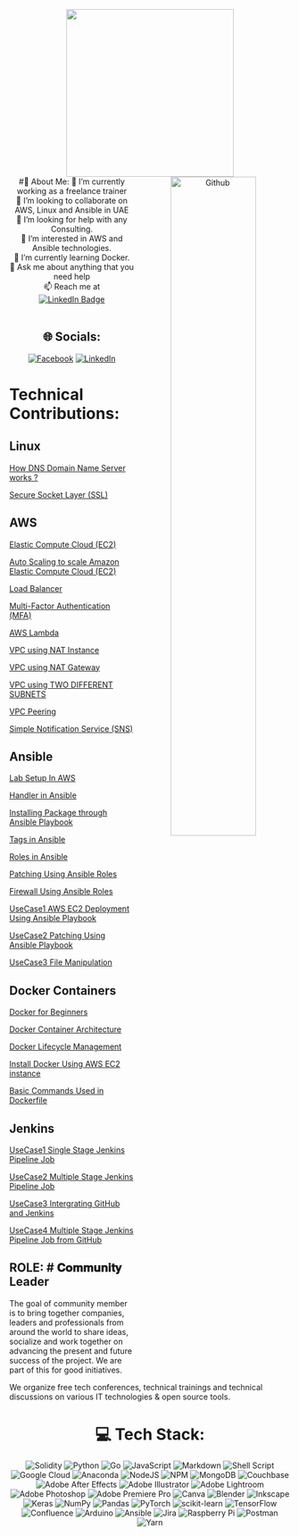 <div id="header" align="center">
  <img src="https://media.giphy.com/media/qgQUggAC3Pfv687qPC/giphy.gif" width="300"/>
</div>
<div id="header" align="center">
  <img width="55%" align="right" alt="Github" src="https://raw.githubusercontent.com/onimur/.github/master/.resources/git-header.svg" />
#💫 About Me:
🔭 I’m currently working as a freelance trainer<br>👯 I’m looking to collaborate on AWS, Linux and Ansible in UAE<br>🤝 I’m looking for help with any Consulting.<br>👀 I’m interested in AWS and Ansible technologies.<br>🌱 I’m currently learning Docker.<br>💬 Ask me about anything that you need help<br>📫 Reach me at <a href="https://www.linkedin.com/in/aadhi06/"><br>    <img src="https://img.shields.io/badge/LinkedIn-blue?style=for-the-badge&logo=linkedin&logoColor=white" alt="LinkedIn Badge"/><br>  </a><br>

</div>

<div id="header" align="center">
  
## 🌐 Socials:
[![Facebook](https://img.shields.io/badge/Facebook-%231877F2.svg?logo=Facebook&logoColor=white)](https://www.facebook.com/geethu.arun.5?mibextid=LQQJ4d)  [![LinkedIn](https://img.shields.io/badge/LinkedIn-%230077B5.svg?logo=linkedin&logoColor=white)](https://www.linkedin.com/in/sangeetha-vasudevan-86267624/) 

<div id="header" align="left">
   
# Technical Contributions:

## Linux

[How DNS Domain Name Server works ?](https://www.linkedin.com/posts/sangeetv09_dns-domain-name-server-activity-7041730961138479104-z4WB?utm_source=share&utm_medium=member_desktop)
  
[Secure Socket Layer (SSL)](https://www.linkedin.com/posts/sangeetv09_secure-socket-layer-ssl-certificate-activity-7044299302495555584-2heR?utm_source=share&utm_medium=member_desktop)

 
## AWS
  
[Elastic Compute Cloud (EC2)](https://www.linkedin.com/posts/sangeetv09_how-to-create-an-ec2-instance-activity-7067471028381237248-_61C?utm_source=share&utm_medium=member_desktop)

[Auto Scaling to scale Amazon Elastic Compute Cloud (EC2)](https://www.linkedin.com/posts/sangeetv09_auto-scaling-in-aws-activity-7049644281770250240-9Asz?utm_source=share&utm_medium=member_desktop)
  
[Load Balancer](https://www.linkedin.com/posts/sangeetv09_load-balancer-activity-7045441374665510912-r61D?utm_source=share&utm_medium=member_desktop)

[Multi-Factor Authentication (MFA)](https://www.linkedin.com/posts/sangeetv09_multi-factor-authentication-activity-7048877511929200640-KsP-?utm_source=share&utm_medium=member_desktop)

[AWS Lambda](https://www.linkedin.com/posts/sangeetv09_steps-to-create-aws-lambda-activity-7051080097994342400-vel2?utm_source=share&utm_medium=member_desktop)

[VPC using NAT Instance](https://www.linkedin.com/posts/sangeetv09_vpc-virtual-private-cloud-activity-7059567098938720257-l7eG?utm_source=share&utm_medium=member_desktop)

[VPC using NAT Gateway](https://www.linkedin.com/posts/sangeetv09_vpc-with-nat-gateway-activity-7060430845555183616-sTEj?utm_source=share&utm_medium=member_desktop)

[VPC using TWO DIFFERENT SUBNETS](https://www.linkedin.com/posts/sangeetv09_vpc-using-two-different-subnets-activity-7061000359795720192-V1aH?utm_source=share&utm_medium=member_desktop)
  
 [VPC Peering](https://www.linkedin.com/posts/sangeetv09_how-to-set-up-aws-vpc-peering-activity-7063450212723277824-DDJz?utm_source=share&utm_medium=member_desktop)
  
  [Simple Notification Service (SNS)](https://www.linkedin.com/posts/sangeetv09_amazon-simple-notification-service-sns-activity-7065527406110912512-Cr-N?utm_source=share&utm_medium=member_desktop)
  
## Ansible

[Lab Setup In AWS](https://www.linkedin.com/posts/sangeetv09_how-to-create-ansible-lab-in-aws-account-activity-7074705254352637952-kvOS?utm_source=share&utm_medium=member_desktop)

[Handler in Ansible](https://www.linkedin.com/posts/sangeetv09_how-to-use-handlers-in-ansible-activity-7076944338898849792-DZ89?utm_source=share&utm_medium=member_desktop)

[Installing Package through Ansible Playbook](https://www.linkedin.com/posts/sangeetv09_how-to-install-a-package-using-ansible-activity-7104766539756703745--Tmh?utm_source=share&utm_medium=member_desktop)

[Tags in Ansible](https://www.linkedin.com/posts/sangeetv09_tags-in-ansible-playbooks-activity-7109876857726017536-GS8v?utm_source=share&utm_medium=member_desktop)

[Roles in Ansible](https://www.linkedin.com/posts/sangeetv09_amazonwebservices-awscommunitymenacloudnloudtechcommunity-activity-7125354215505350657-HCg8?utm_source=share&utm_medium=member_desktop)

[Patching Using Ansible Roles](https://www.linkedin.com/posts/sangeetv09_patching-using-roles-in-ansible-playbook-activity-7126057311525040129-oXhZ?utm_source=share&utm_medium=member_desktop)

[Firewall Using Ansible Roles](https://www.linkedin.com/posts/sangeetv09_firewall-using-roles-in-ansible-activity-7127889586730516480-lBEr?utm_source=share&utm_medium=member_desktop)

[UseCase1 AWS EC2 Deployment Using Ansible Playbook](https://medium.com/@sangeetv09/aws-ec2-instance-deployment-using-ansible-playbook-ccf56d81b775)

[UseCase2 Patching Using Ansible Playbook](https://medium.com/@sangeetv09/linux-os-patching-using-ansible-playbook-0927e7e92630)

[UseCase3 File Manipulation](https://medium.com/@sangeetv09/file-manipulation-using-ansible-playbook-b678f01d847e)

## Docker Containers

[Docker for Beginners](https://www.linkedin.com/posts/sangeetv09_docker-containers-for-beginners-activity-7132987760113569793-657y?utm_source=share&utm_medium=member_desktop)

[Docker Container Architecture](https://www.linkedin.com/posts/sangeetv09_docker-architecture-activity-7133339104464797696-yY4F?utm_source=share&utm_medium=member_desktop)

[Docker Lifecycle Management](https://www.linkedin.com/posts/sangeetv09_docker-container-lifecycle-management-activity-7135158759122767872-3GcN?utm_source=share&utm_medium=member_desktop)

[Install Docker Using AWS EC2 instance](https://medium.com/@sangeetv09/how-to-install-docker-using-aws-ec2-instance-ed495e5dd7a3)

[Basic Commands Used in Dockerfile](https://medium.com/@sangeetv09/overview-of-dockerfile-e50059316dc9)

## Jenkins

[UseCase1 Single Stage Jenkins Pipeline Job](https://medium.com/@sangeetv09/how-to-create-a-jenkinsfile-7a7eb1a5d834)

[UseCase2 Multiple Stage Jenkins Pipeline Job](https://medium.com/@sangeetv09/how-to-create-simple-multistage-jenkins-pipeline-job-7a5d6113e429)

[UseCase3 Intergrating GitHub and Jenkins]()

[UseCase4 Multiple Stage Jenkins Pipeline Job from GitHub]()

  
## ROLE: # 𝐂𝐨𝐦𝐦𝐮𝐧𝐢𝐭𝐲 Leader
 
<P>
  
The goal of community member is to bring together companies, leaders and professionals from around the world to share ideas, socialize and work together on advancing the present and future success of the project. We are part of this for good initiatives.

We organize free tech conferences, technical trainings and technical discussions on various IT technologies & open source tools.

</p>

<div id="header" align="center">
  
# 💻 Tech Stack:
![Solidity](https://img.shields.io/badge/Solidity-%23363636.svg?style=for-the-badge&logo=solidity&logoColor=white) ![Python](https://img.shields.io/badge/python-3670A0?style=for-the-badge&logo=python&logoColor=ffdd54) ![Go](https://img.shields.io/badge/go-%2300ADD8.svg?style=for-the-badge&logo=go&logoColor=white) ![JavaScript](https://img.shields.io/badge/javascript-%23323330.svg?style=for-the-badge&logo=javascript&logoColor=%23F7DF1E) ![Markdown](https://img.shields.io/badge/markdown-%23000000.svg?style=for-the-badge&logo=markdown&logoColor=white) ![Shell Script](https://img.shields.io/badge/shell_script-%23121011.svg?style=for-the-badge&logo=gnu-bash&logoColor=white) ![Google Cloud](https://img.shields.io/badge/Google%20Cloud-%234285F4.svg?style=for-the-badge&logo=google-cloud&logoColor=white) ![Anaconda](https://img.shields.io/badge/Anaconda-%2344A833.svg?style=for-the-badge&logo=anaconda&logoColor=white) ![NodeJS](https://img.shields.io/badge/node.js-6DA55F?style=for-the-badge&logo=node.js&logoColor=white) ![NPM](https://img.shields.io/badge/NPM-%23000000.svg?style=for-the-badge&logo=npm&logoColor=white) ![MongoDB](https://img.shields.io/badge/MongoDB-%234ea94b.svg?style=for-the-badge&logo=mongodb&logoColor=white) ![Couchbase](https://img.shields.io/badge/Couchbase-EA2328?style=for-the-badge&logo=couchbase&logoColor=white) ![Adobe After Effects](https://img.shields.io/badge/Adobe%20After%20Effects-9999FF.svg?style=for-the-badge&logo=Adobe%20After%20Effects&logoColor=white) ![Adobe Illustrator](https://img.shields.io/badge/adobeillustrator-%23FF9A00.svg?style=for-the-badge&logo=adobeillustrator&logoColor=white) ![Adobe Lightroom](https://img.shields.io/badge/Adobe%20Lightroom-31A8FF.svg?style=for-the-badge&logo=Adobe%20Lightroom&logoColor=white) ![Adobe Photoshop](https://img.shields.io/badge/adobephotoshop-%2331A8FF.svg?style=for-the-badge&logo=adobephotoshop&logoColor=white) ![Adobe Premiere Pro](https://img.shields.io/badge/Adobe%20Premiere%20Pro-9999FF.svg?style=for-the-badge&logo=Adobe%20Premiere%20Pro&logoColor=white) ![Canva](https://img.shields.io/badge/Canva-%2300C4CC.svg?style=for-the-badge&logo=Canva&logoColor=white) ![Blender](https://img.shields.io/badge/blender-%23F5792A.svg?style=for-the-badge&logo=blender&logoColor=white) ![Inkscape](https://img.shields.io/badge/Inkscape-e0e0e0?style=for-the-badge&logo=inkscape&logoColor=080A13) ![Keras](https://img.shields.io/badge/Keras-%23D00000.svg?style=for-the-badge&logo=Keras&logoColor=white) ![NumPy](https://img.shields.io/badge/numpy-%23013243.svg?style=for-the-badge&logo=numpy&logoColor=white) ![Pandas](https://img.shields.io/badge/pandas-%23150458.svg?style=for-the-badge&logo=pandas&logoColor=white) ![PyTorch](https://img.shields.io/badge/PyTorch-%23EE4C2C.svg?style=for-the-badge&logo=PyTorch&logoColor=white) ![scikit-learn](https://img.shields.io/badge/scikit--learn-%23F7931E.svg?style=for-the-badge&logo=scikit-learn&logoColor=white) ![TensorFlow](https://img.shields.io/badge/TensorFlow-%23FF6F00.svg?style=for-the-badge&logo=TensorFlow&logoColor=white) ![Confluence](https://img.shields.io/badge/confluence-%23172BF4.svg?style=for-the-badge&logo=confluence&logoColor=white) ![Arduino](https://img.shields.io/badge/-Arduino-00979D?style=for-the-badge&logo=Arduino&logoColor=white) ![Ansible](https://img.shields.io/badge/ansible-%231A1918.svg?style=for-the-badge&logo=ansible&logoColor=white) ![Jira](https://img.shields.io/badge/jira-%230A0FFF.svg?style=for-the-badge&logo=jira&logoColor=white) ![Raspberry Pi](https://img.shields.io/badge/-RaspberryPi-C51A4A?style=for-the-badge&logo=Raspberry-Pi) ![Postman](https://img.shields.io/badge/Postman-FF6C37?style=for-the-badge&logo=postman&logoColor=white) ![Yarn](https://img.shields.io/badge/yarn-%232C8EBB.svg?style=for-the-badge&logo=yarn&logoColor=white)
  

<!---
geethaaroon is a ✨ special ✨ repository because its `README.md` (this file) appears on your GitHub profile.
You can click the Preview link to take a look at your changes.
--->
